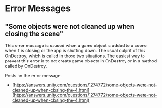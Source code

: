 

# Error Messages

## "Some objects were not cleaned up when closing the scene"

This error message is caused when a game object is added to a scene when it is closing or the app is shutting down.  The usual culprit of this OnDestroy, which is called in those two situations.  The easiest way to prevent this error is to not create game objects in OnDestroy or in a method called by OnDestroy.

Posts on the error message.

* [https://answers.unity.com/questions/1274772/some-objects-were-not-cleaned-up-when-closing-the-4.html](https://answers.unity.com/questions/1274772/some-objects-were-not-cleaned-up-when-closing-the-4.html)

